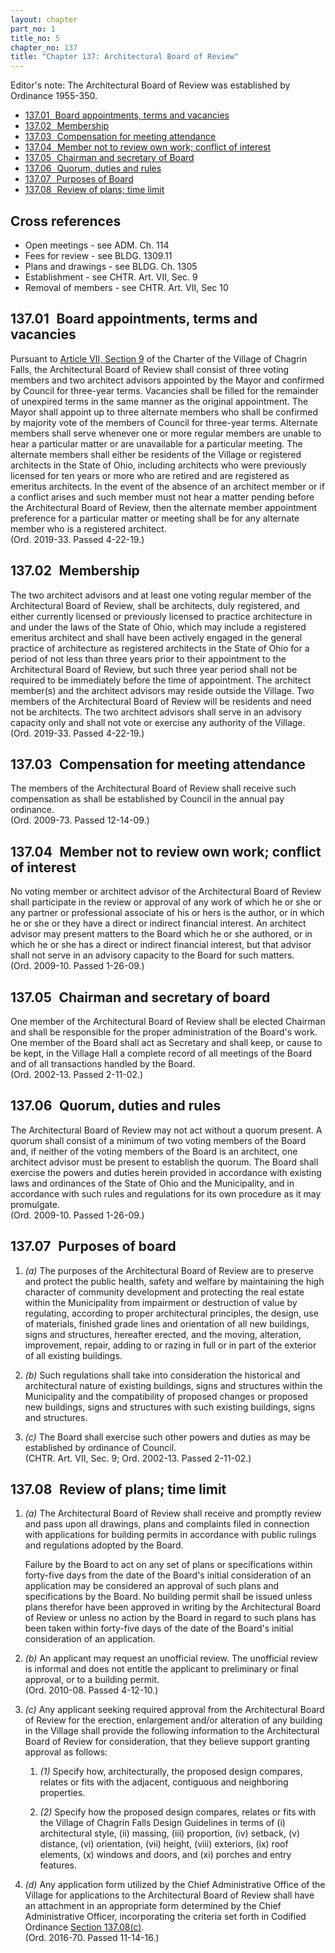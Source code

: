 ```yaml
---
layout: chapter
part_no: 1
title_no: 5
chapter_no: 137
title: "Chapter 137: Architectural Board of Review"
---
```


Editor's note: The Architectural Board of Review was established by Ordinance
1955-350.

* [137.01   Board appointments, terms and vacancies](#13701-board-appointments-terms-and-vacancies)
* [137.02   Membership](#13702-membership)
* [137.03   Compensation for meeting attendance](#13703-compensation-for-meeting-attendance)
* [137.04   Member not to review own work; conflict of interest](#13704-member-not-to-review-own-work-conflict-of-interest)
* [137.05   Chairman and secretary of Board](#13705-chairman-and-secretary-of-board)
* [137.06   Quorum, duties and rules](#13706-quorum-duties-and-rules)
* [137.07   Purposes of Board](#13707-purposes-of-board)
* [137.08   Review of plans; time limit](#13708-review-of-plans-time-limit)

## Cross references

* Open meetings - see ADM. Ch. 114
* Fees for review - see BLDG. 1309.11
* Plans and drawings - see BLDG. Ch. 1305
* Establishment - see CHTR. Art. VII, Sec. 9
* Removal of members - see CHTR. Art. VII, Sec 10

## 137.01   Board appointments, terms and vacancies

Pursuant to [Article VII, Section 9][] of the Charter of the Village of Chagrin
Falls, the Architectural Board of Review shall consist of three voting members
and two architect advisors appointed by the Mayor and confirmed by Council for
three-year terms. Vacancies shall be filled for the remainder of unexpired terms
in the same manner as the original appointment. The Mayor shall appoint up to
three alternate members who shall be confirmed by majority vote of the members
of Council for three-year terms. Alternate members shall serve whenever one or
more regular members are unable to hear a particular matter or are unavailable
for a particular meeting. The alternate members shall either be residents of the
Village or registered architects in the State of Ohio, including architects who
were previously licensed for ten years or more who are retired and are
registered as emeritus architects. In the event of the absence of an architect
member or if a conflict arises and such member must not hear a matter pending
before the Architectural Board of Review, then the alternate member appointment
preference for a particular matter or meeting shall be for any alternate member
who is a registered architect.\
(Ord. 2019-33. Passed 4-22-19.)

## 137.02   Membership

The two architect advisors and at least one voting regular member of the
Architectural Board of Review, shall be architects, duly registered, and either
currently licensed or previously licensed to practice architecture in and under
the laws of the State of Ohio, which may include a registered emeritus architect
and shall have been actively engaged in the general practice of architecture as
registered architects in the State of Ohio for a period of not less than three
years prior to their appointment to the Architectural Board of Review, but such
three year period shall not be required to be immediately before the time of
appointment. The architect member(s) and the architect advisors may reside
outside the Village. Two members of the Architectural Board of Review will be
residents and need not be architects. The two architect advisors shall serve in
an advisory capacity only and shall not vote or exercise any authority of the
Village.\
(Ord. 2019-33. Passed 4-22-19.)

## 137.03   Compensation for meeting attendance

The members of the Architectural Board of Review shall receive such compensation
as shall be established by Council in the annual pay ordinance.\
(Ord. 2009-73. Passed 12-14-09.)

## 137.04   Member not to review own work; conflict of interest

No voting member or architect advisor of the Architectural Board of Review shall
participate in the review or approval of any work of which he or she or any
partner or professional associate of his or hers is the author, or in which he
or she or they have a direct or indirect financial interest. An architect
advisor may present matters to the Board which he or she authored, or in which
he or she has a direct or indirect financial interest, but that advisor shall
not serve in an advisory capacity to the Board for such matters.\
(Ord. 2009-10. Passed 1-26-09.)

## 137.05   Chairman and secretary of board

One member of the Architectural Board of Review shall be elected Chairman and
shall be responsible for the proper administration of the Board's work. One
member of the Board shall act as Secretary and shall keep, or cause to be kept,
in the Village Hall a complete record of all meetings of the Board and of all
transactions handled by the Board.\
(Ord. 2002-13. Passed 2-11-02.)

## 137.06   Quorum, duties and rules

The Architectural Board of Review may not act without a quorum present. A quorum
shall consist of a minimum of two voting members of the Board and, if neither of
the voting members of the Board is an architect, one architect advisor must be
present to establish the quorum. The Board shall exercise the powers and duties
herein provided in accordance with existing laws and ordinances of the State of
Ohio and the Municipality, and in accordance with such rules and regulations for
its own procedure as it may promulgate.\
(Ord. 2009-10. Passed 1-26-09.)

## 137.07   Purposes of board

1. _(a)_ The purposes of the Architectural Board of Review are to preserve and
protect the public health, safety and welfare by maintaining the high character
of community development and protecting the real estate within the Municipality
from impairment or destruction of value by regulating, according to proper
architectural principles, the design, use of materials, finished grade lines and
orientation of all new buildings, signs and structures, hereafter erected, and
the moving, alteration, improvement, repair, adding to or razing in full or in
part of the exterior of all existing buildings.

2. _(b)_ Such regulations shall take into consideration the historical and
architectural nature of existing buildings, signs and structures within the
Municipality and the compatibility of proposed changes or proposed new
buildings, signs and structures with such existing buildings, signs and
structures.

3. _(c)_ The Board shall exercise such other powers and duties as may be
established by ordinance of Council.\
(CHTR. Art. VII, Sec. 9; Ord. 2002-13. Passed 2-11-02.)

## 137.08   Review of plans; time limit

1. _(a)_ The Architectural Board of Review shall receive and promptly review and
pass upon all drawings, plans and complaints filed in connection with
applications for building permits in accordance with public rulings and
regulations adopted by the Board.

    Failure by the Board to act on any set of plans or specifications within
    forty-five days from the date of the Board's initial consideration of an
    application may be considered an approval of such plans and specifications
    by the Board. No building permit shall be issued unless plans therefor have
    been approved in writing by the Architectural Board of Review or unless no
    action by the Board in regard to such plans has been taken within forty-five
    days of the date of the Board's initial consideration of an application.

2. _(b)_ An applicant may request an unofficial review. The unofficial review is
informal and does not entitle the applicant to preliminary or final approval, or
to a building permit.\
(Ord. 2010-08. Passed 4-12-10.)

3. _(c)_ Any applicant seeking required approval from the Architectural Board of
Review for the erection, enlargement and/or alteration of any building in the
Village shall provide the following information to the Architectural Board of
Review for consideration, that they believe support granting approval as
follows:

    1. _(1)_ Specify how, architecturally, the proposed design compares, relates
    or fits with the adjacent, contiguous and neighboring properties.

    2. _(2)_ Specify how the proposed design compares, relates or fits with the
    Village of Chagrin Falls Design Guidelines in terms of (i) architectural
    style, (ii) massing, (iii) proportion, (iv) setback, (v) distance, (vi)
    orientation, (vii) height, (viii) exteriors, (ix) roof elements, (x) windows
    and doors, and (xi) porches and entry features.

4. _(d)_ Any application form utilized by the Chief Administrative Office of the
Village for applications to the Architectural Board of Review shall have an
attachment in an appropriate form determined by the Chief Administrative
Officer, incorporating the criteria set forth in Codified Ordinance [Section
137.08(c)][].\
(Ord. 2016-70. Passed 11-14-16.)

[Article VII, Section 9]:</articles/article-vii-administrative-officers-departments-boards-and-commissions/#section-vii-9-architectural-board-of-review>
[Section 137.08(c)]:</chapters/chapter-137-architectural-board-of-review/#13708(c)>
